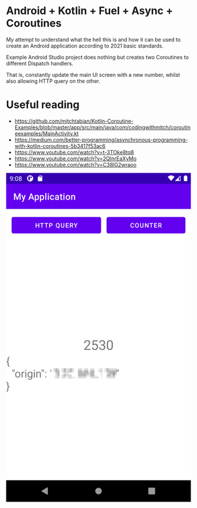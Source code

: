 # Android + Kotlin + Fuel + Async + Coroutines
My attempt to understand what the hell this is and how it can be used to create an Android application according to 2021 basic standards.

Example Android Studio project does nothing but creates two Coroutines to different Dispatch handlers. 

That is, constantly update the main UI screen with a new number, whilst also allowing HTTP query on the other. 

# Useful reading
* https://github.com/mitchtabian/Kotlin-Coroutine-Examples/blob/master/app/src/main/java/com/codingwithmitch/coroutineexamples/MainActivity.kt
* https://medium.com/better-programming/asynchronous-programming-with-kotlin-coroutines-5b3417f53ac6
* https://www.youtube.com/watch?v=t-3TOke8tq8 
* https://www.youtube.com/watch?v=2QInrEaXyMo
* https://www.youtube.com/watch?v=C38lG2wraoo


![It's better in real life](Screenshot_1.png)
